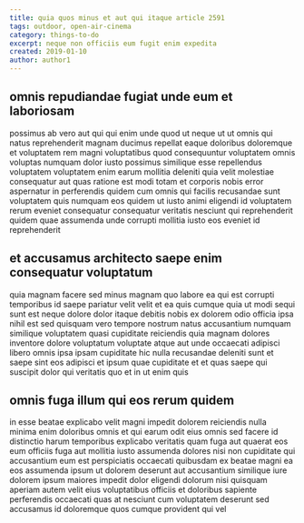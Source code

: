 ```yaml
---
title: quia quos minus et aut qui itaque article 2591
tags: outdoor, open-air-cinema
category: things-to-do
excerpt: neque non officiis eum fugit enim expedita
created: 2019-01-10
author: author1
---
```


## omnis repudiandae fugiat unde eum et laboriosam

possimus ab vero aut qui qui enim unde quod ut neque ut ut omnis qui natus reprehenderit magnam ducimus repellat eaque doloribus doloremque et voluptatem rem magni voluptatibus quod consequuntur voluptatem omnis voluptas numquam dolor iusto possimus similique esse repellendus voluptatem voluptatem enim earum mollitia deleniti quia velit molestiae consequatur aut quas ratione est modi totam et corporis nobis error aspernatur in perferendis quidem cum omnis qui facilis recusandae sunt voluptatem quis numquam eos quidem ut iusto animi eligendi id voluptatem rerum eveniet consequatur consequatur veritatis nesciunt qui reprehenderit quidem quae assumenda unde corrupti mollitia iusto eos eveniet id reprehenderit

## et accusamus architecto saepe enim consequatur voluptatum

quia magnam facere sed minus magnam quo labore ea qui est corrupti temporibus id saepe pariatur velit velit et ea quis cumque quia ut modi sequi sunt est neque dolore dolor itaque debitis nobis ex dolorem odio officia ipsa nihil est sed quisquam vero tempore nostrum natus accusantium numquam similique voluptatem quasi cupiditate reiciendis quia magnam dolores inventore dolore voluptatum voluptate atque aut unde occaecati adipisci libero omnis ipsa ipsam cupiditate hic nulla recusandae deleniti sunt et saepe sint eos adipisci et ipsum quae cupiditate et et quas saepe qui suscipit dolor qui veritatis quo et in ut enim quis

## omnis fuga illum qui eos rerum quidem

in esse beatae explicabo velit magni impedit dolorem reiciendis nulla minima enim doloribus omnis et qui earum odit eius omnis sed facere id distinctio harum temporibus explicabo veritatis quam fuga aut quaerat eos eum officiis fuga aut mollitia iusto assumenda dolores nisi non cupiditate qui accusantium eum est perspiciatis occaecati quibusdam ex beatae magni ea eos assumenda ipsum ut dolorem deserunt aut accusantium similique iure dolorem ipsum maiores impedit dolor eligendi dolorum nisi quisquam aperiam autem velit eius voluptatibus officiis et doloribus sapiente perferendis occaecati quas at nesciunt cum voluptatem deserunt sed accusamus id doloremque quos cumque provident qui vel
